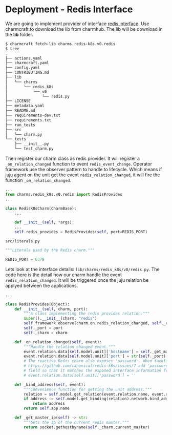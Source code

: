 # Deployment - Redis Interface

We are going to implement provider of interface [redis interface](https://charmhub.io/redis-k8s/libraries/redis).
Use charmcraft to download the lib from charmhub. The lib will be download in the **lib** folder.

```sh
$ charmcraft fetch-lib charms.redis-k8s.v0.redis
$ tree
.
├── actions.yaml
├── charmcraft.yaml
├── config.yaml
├── CONTRIBUTING.md
├── lib
│   └── charms
│       └── redis_k8s
│           └── v0
│               └── redis.py
├── LICENSE
├── metadata.yaml
├── README.md
├── requirements-dev.txt
├── requirements.txt
├── run_tests
├── src
│   └── charm.py
└── tests
    ├── __init__.py
    └── test_charm.py
```

Then register our charm class as redis provider.
It will register a `_on_relation_changed` function to event `redis_event_change`.
Operator framework use the observer pattern to handle to lifecycle.
Which means if juju agent on the unit get the event `redis_relation_changed`, it will fire the function `_on_relation_changed`.


```python
...
from charms.redis_k8s.v0.redis import RedisProvides
...

class RedisK8sCharm(CharmBase):
    ...

    def __init__(self, *args):
	...
	self.redis_provides = RedisProvides(self, port=REDIS_PORT)
```

`src/literals.py`

```python
"""Literals used by the Redis charm."""

REDIS_PORT = 6379
```


Lets look at the interface details: `lib/charms/redis_k8s/v0/redis.py`.
The code here is the detail how our charm handle the event `redis_relation_changed`.
It will be triggered once the juju relation be applyed between the applications.

```python
...

class RedisProvides(Object):
    def __init__(self, charm, port):
        """A class implementing the redis provides relation."""
        super().__init__(charm, "redis")
        self.framework.observe(charm.on.redis_relation_changed, self._on_relation_changed)
        self._port = port
        self._charm = charm

    def _on_relation_changed(self, event):
        """Handle the relation changed event."""
        event.relation.data[self.model.unit]['hostname'] = self._get_master_ip()
        event.relation.data[self.model.unit]['port'] = str(self._port)
        # The reactive Redis charm also exposes 'password'. When tackling
        # https://github.com/canonical/redis-k8s/issues/7 add 'password'
        # field so that it matches the exposed interface information from it.
        # event.relation.data[self.unit]['password'] = ''

    def _bind_address(self, event):
        """Convenience function for getting the unit address."""
        relation = self.model.get_relation(event.relation.name, event.relation.id)
        if address := self.model.get_binding(relation).network.bind_address:
            return address
        return self.app.name

    def _get_master_ip(self) -> str:
        """Gets the ip of the current redis master."""
        return socket.gethostbyname(self._charm.current_master)
```
